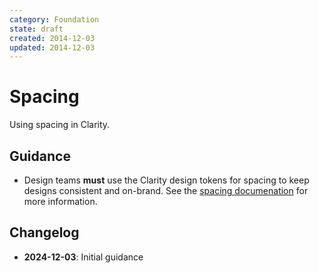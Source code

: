 ```yaml
---
category: Foundation
state: draft
created: 2014-12-03
updated: 2014-12-03
---
```


# Spacing

Using spacing in Clarity.

## Guidance

- Design teams **must** use the Clarity design tokens for spacing to keep designs consistent and on-brand. See the [spacing documenation](https://clarity.design/documentation/spacing) for more information.

## Changelog

- **2024-12-03**: Initial guidance
